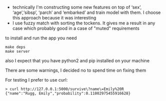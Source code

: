 * technically I'm constructing some new features on top of ‘sex’, ‘age’,‘sibsp’, ‘parch’ and ‘embarked’ and train model with them. I choose this approach because it was interesting
* I use fuzzy match with sorting the tockens. It gives me a result in any case which probably good in a case of "muted" requirements


to install and run the app you need
```
make deps
make server
```
also I expect that you have python2 and pip installed on your machine

There are some warnings, I decided no to spend time on fixing them

For testing I prefer to use curl:
```
> curl http://127.0.0.1:5000/survive\?name\=Emily%20R
{"name":"Rugg, Emily","probability":0.11002975455916628}
```
